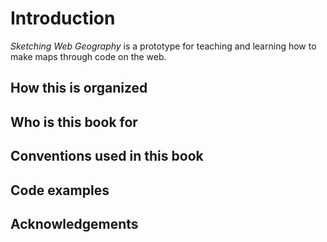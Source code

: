 Introduction
=======

*Sketching Web Geography* is a prototype for teaching and learning how to make maps through code on the web. 

<!--This is an experiment to sketch out how geographic information systems (GIS) are changing with the development of  -->


## How this is organized


## Who is this book for


## Conventions used in this book


## Code examples


## Acknowledgements

